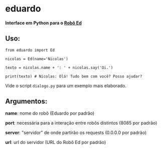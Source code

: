 # eduardo

#### Interface em Python para o [Robô Ed](http://www.ed.conpet.gov.br/br/converse.php)

## Uso:

```
from eduardo import Ed

nicolas = Ed(name='Nicolas')

texto = nicolas.name + ': ' + nicolas.say('Oi.')

print(texto) # Nicolas: Olá! Tudo bem com você? Posso ajudar?
```

Vide o script `dialogo.py` para um exemplo mais elaborado.

## Argumentos:

**name**: nome do robô (Eduardo por padrão)

**port**: necessária para a interação entre robôs distintos (8085 por padrão)

**server**: "servidor" de onde partirão os requests (0.0.0.0 por padrão)

**url**: url do servidor (URL do Robô Ed por padrão)
